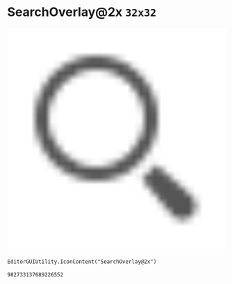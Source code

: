 # SearchOverlay@2x `32x32`
<img src="/img/SearchOverlay@2x.png" width=512 height=512>

``` CSharp
EditorGUIUtility.IconContent("SearchOverlay@2x")
```
```
982733137689226552
```
